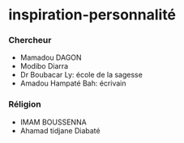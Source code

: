 # inspiration-personnalité

### Chercheur
- Mamadou DAGON
- Modibo Diarra
- Dr Boubacar Ly: école de la sagesse
- Amadou Hampaté Bah: écrivain


### Réligion
- IMAM BOUSSENNA
- Ahamad tidjane Diabaté

